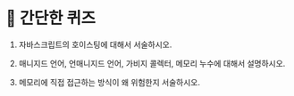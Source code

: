 # 📝 간단한 퀴즈

1. 자바스크립트의 호이스팅에 대해서 서술하시오.

2. 매니지드 언어, 언매니지드 언어, 가비지 콜렉터, 메모리 누수에 대해서 설명하시오.

3. 메모리에 직접 접근하는 방식이 왜 위험한지 서술하시오.